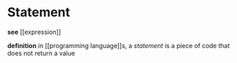 # Statement

**see** [[expression]]

**definition** in [[programming language]]s, a _statement_ is a piece of code that does not return a value
